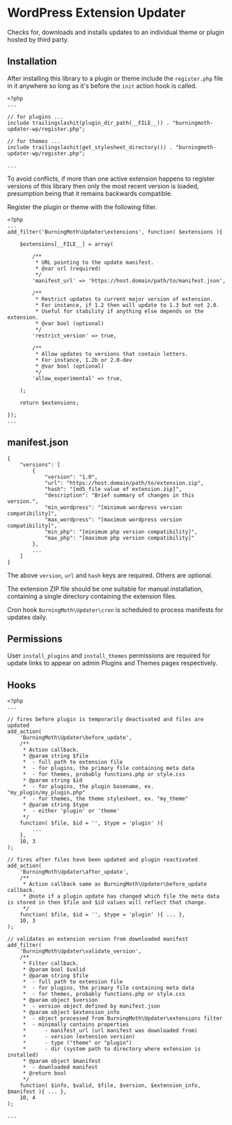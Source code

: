 # WordPress Extension Updater
Checks for, downloads and installs updates to an individual theme or plugin hosted by third party.

## Installation
After installing this library to a plugin or theme include the `register.php` file in it anywhere so long as it's before the `init` action hook is called.

	<?php
	...
	
	// for plugins ...
	include trailingslashit(plugin_dir_path(__FILE__)) . "burningmoth-updater-wp/register.php";
	
	// for themes ...
	include trailingslashit(get_stylesheet_directory()) . "burningmoth-updater-wp/register.php";
	
	...
	

To avoid conflicts, if more than one active extension happens to register versions of this library then only the most recent version is loaded, presumption being that it remains backwards compatible.

Register the plugin or theme with the following filter.

	<?php
	...
	add_filter('BurningMoth\Updater\extensions', function( $extensions ){
	
		$extensions[__FILE__] = array(
			
			/**
			 * URL pointing to the update manifest.
			 * @var url (required)
			 */
			'manifest_url' => 'https://host.domain/path/to/manifest.json',
			
			/**
			 * Restrict updates to current major version of extension.
			 * For instance, if 1.2 then will update to 1.3 but not 2.0.
			 * Useful for stability if anything else depends on the extension.
			 * @var bool (optional)
			 */
			'restrict_version' => true,
			
			/**
			 * Allow updates to versions that contain letters.
			 * For instance, 1.2b or 2.0-dev
			 * @var bool (optional)
			 */
			'allow_experimental' => true,
			
		);
		
		return $extensions;
	
	});	
	...

## manifest.json

	{
		"versions": [
			{
				"version": "1.0",
				"url": "https://host.domain/path/to/extension.zip",
				"hash": "[md5_file value of extension.zip]",
				"description": "Brief summary of changes in this version.",
				"min_wordpress": "[minimum wordpress version compatibility]",
				"max_wordpress": "[maximum wordpress version compatibility]",
				"min_php": "[minimum php version compatibility]",
				"max_php": "[maximum php version compatibility]"
			},
			...
		]
	}

The above `version`, `url` and `hash` keys are required. Others are optional.

The extension ZIP file should be one suitable for manual installation, containing a single directory containing the extension files.

Cron hook `BurningMoth\Updater\cron` is scheduled to process manifests for updates daily.

## Permissions
User `install_plugins` and `install_themes` permissions are required for update links to appear on admin Plugins and Themes pages respectively.

## Hooks

	<?php
	...
		
	// fires before plugin is temporarily deactivated and files are updated
	add_action(
		'BurningMoth\Updater\before_update',
		/**
		 * Action callback.
		 * @param string $file
		 *	- full path to extension file
		 *	- for plugins, the primary file containing meta data
		 * 	- for themes, probably functions.php or style.css
		 * @param string $id
		 *	- for plugins, the plugin basename, ex. "my_plugin/my_plugin.php"
		 *	- for themes, the theme stylesheet, ex. "my_theme"
		 * @param string $type
		 *	- either 'plugin' or 'theme'
		 */
		function( $file, $id = '', $type = 'plugin' ){
			...
		}, 
		10, 3
	);
	
	// fires after files have been updated and plugin reactivated
	add_action(
		'BurningMoth\Updater\after_update',
		/**
		 * Action callback same as BurningMoth\Updater\before_update callback.
		 * @note if a plugin update has changed which file the meta data is stored in then $file and $id values will reflect that change.
		 */
		function( $file, $id = '', $type = 'plugin' ){ ... }, 
		10, 3 
	);
	
	// validates an extension version from downloaded manifest
	add_filter(
		'BurningMoth\Updater\validate_version',
		/**
		 * Filter callback.
		 * @param bool $valid
		 * @param string $file
		 *	- full path to extension file
		 *	- for plugins, the primary file containing meta data
		 * 	- for themes, probably functions.php or style.css
		 * @param object $version
		 *	- version object defined by manifest.json
		 * @param object $extension_info
		 *	- object processed from BurningMoth\Updater\extensions filter
		 *	- minimally contains properties
		 *		- manifest_url (url manifest was downloaded from)
		 *		- version (extension version)
		 *		- type ("theme" or "plugin")
		 *		- dir (system path to directory where extension is installed)
		 * @param object $manifest
		 *	- downloaded manifest
		 * @return bool
		 */
		function( $info, $valid, $file, $version, $extension_info, $manifest ){ ... },
		10, 4
	);
	
	...		
